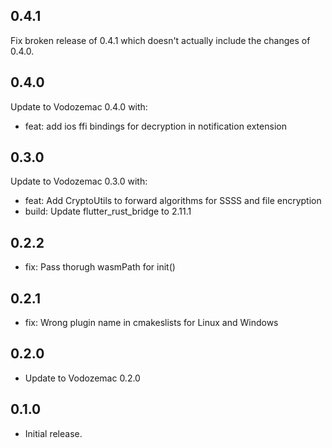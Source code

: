 ## 0.4.1

Fix broken release of 0.4.1 which doesn't actually include the changes of 0.4.0.

## 0.4.0

Update to Vodozemac 0.4.0 with:
- feat: add ios ffi bindings for decryption in notification extension

## 0.3.0

Update to Vodozemac 0.3.0 with:
- feat: Add CryptoUtils to forward algorithms for SSSS and file encryption
- build: Update flutter_rust_bridge to 2.11.1

## 0.2.2

- fix: Pass thorugh wasmPath for init()

## 0.2.1

- fix: Wrong plugin name in cmakeslists for Linux and Windows

## 0.2.0

- Update to Vodozemac 0.2.0

## 0.1.0

- Initial release.
